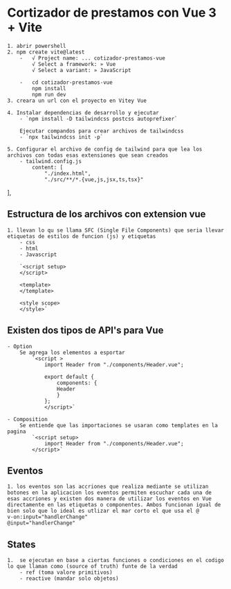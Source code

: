 # Cortizador de prestamos con Vue 3 + Vite

    1. abrir powershell 
    2. npm create vite@latest
        -   √ Project name: ... cotizador-prestamos-vue
            √ Select a framework: » Vue
            √ Select a variant: » JavaScript

        -   cd cotizador-prestamos-vue
            npm install
            npm run dev
    3. creara un url con el proyecto en Vitey Vue

    4. Instalar dependencias de desarrollo y ejecutar 
        - `npm install -D tailwindcss postcss autoprefixer`

        Ejecutar compandos para crear archivos de tailwindcss
        - `npx tailwindcss init -p`

    5. Configurar el archivo de config de tailwind para que lea los archivos con todas esas extensiones que sean creados
        - tailwind.config.js
            content: [
                "./index.html",
                "./src/**/*.{vue,js,jsx,ts,tsx}"
  ],

## Estructura de los archivos con extension vue 
    1. llevan lo qu se llama SFC (Single File Components) que seria llevar etiquetas de estilos de funcion (js) y etiquetas 
        - css
        - html
        - Javascript

        `<script setup>
        </script>

        <template>
        </template>

        <style scope>
        </style>`

## Existen dos tipos de API's para Vue 
    - Option 
        Se agrega los elementos a esportar 
            `<script >
                import Header from "./components/Header.vue";

                export default {
                    components: {
                    Header
                    }
                };
                </script>`

    - Composition 
        Se entiende que las importaciones se usaran como templates en la pagina
            `<script setup>
                import Header from "./components/Header.vue";
            </script>`

            
## Eventos 
    1. los eventos son las accriones que realiza mediante se utilizan botones en la aplicacion los eventos permiten escuchar cada una de esas accriones y existen dos manera de utilizar los eventos en Vue directamente en las etiquetas o componentes. Ambos funcionan igual de bien solo que lo ideal es utlizar el mar corto el que usa el @ 
    v-on:input="handlerChange" 
    @input="handlerChange"

## States
    1.  se ejecutan en base a ciertas funciones o condiciones en el codigo lo que llaman como (source of truth) funte de la verdad
        - ref (toma valore primitivos)
        - reactive (mandar solo objetos)